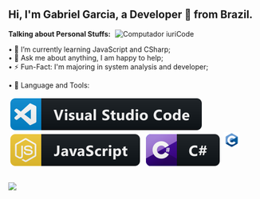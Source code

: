 <!-- Your title -->
## Hi, I'm Gabriel Garcia, a Developer 🚀 from Brazil.

<img src="https://raw.githubusercontent.com/MicaelliMedeiros/micaellimedeiros/master/image/computer-illustration.png" min-width="290px" max-width="290px" width="290px" align="right" alt="Computador iuriCode">

<p align="left"> 
  <strong>Talking about Personal Stuffs:</strong><br>
  <div>• 🌱 I’m currently learning JavaScript and CSharp;
  </div>• 💬 Ask me about anything, I am happy to help;
  <div> • ⚡️ Fun-Fact: I'm majoring in system analysis and developer;
  
<p>
<p align="left">
  • 🦄 Language and Tools: <p align="left">
   <img src="https://raw.githubusercontent.com/8bithemant/8bithemant/master/svg/dev/tools/visualstudio_code.svg" alt="vscode" style="vertical-align:top; margin:4px">
   <img src="https://raw.githubusercontent.com/8bithemant/8bithemant/master/svg/dev/languages/js.svg" alt="js" style="vertical-align:top; margin:4px">
  <img src="https://raw.githubusercontent.com/8bithemant/8bithemant/master/svg/dev/languages/csharp.svg" alt="csharp" style="vertical-align:top; margin:4px">
   <img title="C" alt="C" width="32px" src="https://raw.githubusercontent.com/github/explore/master/topics/c/c.png"> 
</p>
<div>

  </div><p align="left">
<div> 
  <h2 align="left"></h2>
 
  <div align="left">
    <a href="https://github.com/rafaballerini">
    <img height="160em" src="https://github-readme-stats.vercel.app/api?username=gabrielgxrcia&show_icons=true&theme=dracula&include_all_commits=true&count_private=true"/>
  </div>
</div>
